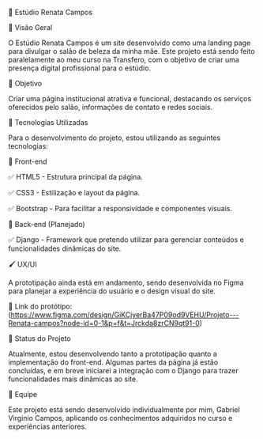 📌 Estúdio Renata Campos

📖 Visão Geral

O Estúdio Renata Campos é um site desenvolvido como uma landing page para divulgar o salão de beleza da minha mãe. Este projeto está sendo feito paralelamente ao meu curso na Transfero, com o objetivo de criar uma presença digital profissional para o estúdio.

🎯 Objetivo

Criar uma página institucional atrativa e funcional, destacando os serviços oferecidos pelo salão, informações de contato e redes sociais.

🚀 Tecnologias Utilizadas

Para o desenvolvimento do projeto, estou utilizando as seguintes tecnologias:

🎨 Front-end

✅ HTML5 - Estrutura principal da página.

✅ CSS3 - Estilização e layout da página.

✅ Bootstrap - Para facilitar a responsividade e componentes visuais.

🔧 Back-end (Planejado)

✅ Django - Framework que pretendo utilizar para gerenciar conteúdos e funcionalidades dinâmicas do site.

🖌 UX/UI

A prototipação ainda está em andamento, sendo desenvolvida no Figma para planejar a experiência do usuário e o design visual do site.

🔗 Link do protótipo: (https://www.figma.com/design/GiKCjyerBa47P09od9VEHU/Projeto---Renata-campos?node-id=0-1&p=f&t=Jrckda8zrCN9qt91-0)

📌 Status do Projeto

Atualmente, estou desenvolvendo tanto a prototipação quanto a implementação do front-end. Algumas partes da página já estão concluídas, e em breve iniciarei a integração com o Django para trazer funcionalidades mais dinâmicas ao site.

👥 Equipe

Este projeto está sendo desenvolvido individualmente por mim, Gabriel Virginio Campos, aplicando os conhecimentos adquiridos no curso e experiências anteriores.
